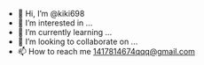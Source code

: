 - 👋 Hi, I’m @kiki698
- 👀 I’m interested in ...
- 🌱 I’m currently learning ...
- 💞️ I’m looking to collaborate on ...
- 📫 How to reach me 1417814674qqq@gmail.com

<!---
kiki698/kiki698 is a ✨ special ✨ repository because its `README.md` (this file) appears on your GitHub profile.
You can click the Preview link to take a look at your changes.
--->
